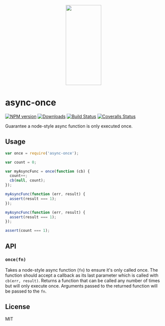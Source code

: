 <p align="center">
  <a href="http://gulpjs.com">
    <img height="257" width="114" src="https://raw.githubusercontent.com/gulpjs/artwork/master/gulp-2x.png">
  </a>
</p>

# async-once

[![NPM version][npm-image]][npm-url] [![Downloads][downloads-image]][npm-url] [![Build Status][ci-image]][ci-url] [![Coveralls Status][coveralls-image]][coveralls-url]

Guarantee a node-style async function is only executed once.

## Usage

```js
var once = require('async-once');

var count = 0;

var myAsyncFunc = once(function (cb) {
  count++;
  cb(null, count);
});

myAsyncFunc(function (err, result) {
  assert(result === 1);
});

myAsyncFunc(function (err, result) {
  assert(result === 1);
});

assert(count === 1);
```

## API

### `once(fn)`

Takes a node-style async function (`fn`) to ensure it's only called once. The function should accept a callback as its last parameter which is called with `cb(err, result)`. Returns a function that can be called any number of times but will only execute once. Arguments passed to the returned function will be passed to the `fn`.

## License

MIT

<!-- prettier-ignore-start -->
[downloads-image]: https://img.shields.io/npm/dm/async-once.svg?style=flat-square
[npm-url]: https://www.npmjs.com/package/async-once
[npm-image]: https://img.shields.io/npm/v/async-once.svg?style=flat-square

[ci-url]: https://github.com/gulpjs/async-once/actions?query=workflow:dev
[ci-image]: https://img.shields.io/github/actions/workflow/status/gulpjs/async-once/dev.yml?branch=master&style=flat-square

[coveralls-url]: https://coveralls.io/r/gulpjs/async-once
[coveralls-image]: https://img.shields.io/coveralls/gulpjs/async-once/master.svg?style=flat-square
<!-- prettier-ignore-end -->
